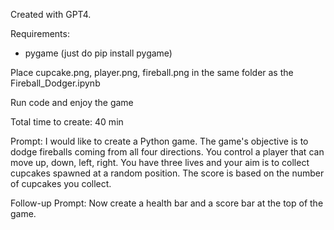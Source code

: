 Created with GPT4.

Requirements:

- pygame (just do pip install pygame)

Place cupcake.png, player.png, fireball.png in the same folder as the Fireball_Dodger.ipynb

Run code and enjoy the game

Total time to create: 40 min

Prompt: I would like to create a Python game. The game's objective is to dodge fireballs coming from all four directions. You control a player that can move up, down, left, right. You have three lives and your aim is to collect cupcakes spawned at a random position. The score is based on the number of cupcakes you collect.

Follow-up Prompt: Now create a health bar and a score bar at the top of the game.
